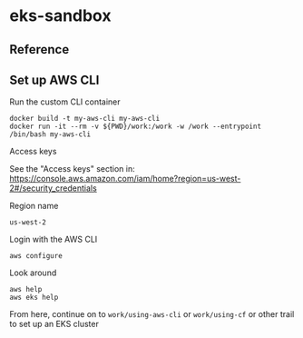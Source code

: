 # eks-sandbox

## Reference

## Set up AWS CLI

Run the custom CLI container

```
docker build -t my-aws-cli my-aws-cli
docker run -it --rm -v ${PWD}/work:/work -w /work --entrypoint /bin/bash my-aws-cli
```

Access keys

See the "Access keys" section in: https://console.aws.amazon.com/iam/home?region=us-west-2#/security_credentials

Region name
```
us-west-2
```

Login with the AWS CLI

```
aws configure
```

Look around

```
aws help
aws eks help
```

From here, continue on to `work/using-aws-cli` or `work/using-cf` or other trail to set up an EKS cluster
